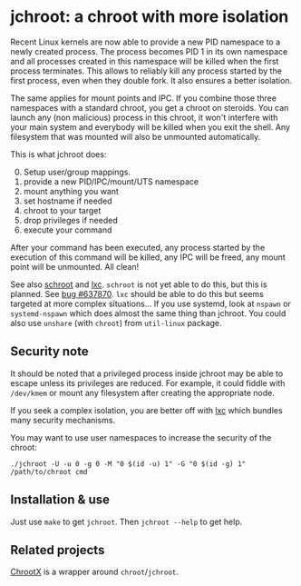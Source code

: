 jchroot: a chroot with more isolation
=====================================

Recent Linux kernels are now able to provide a new PID namespace to a
newly created process. The process becomes PID 1 in its own namespace
and all processes created in this namespace will be killed when the
first process terminates. This allows to reliably kill any process
started by the first process, even when they double fork. It also
ensures a better isolation.

The same applies for mount points and IPC. If you combine those three
namespaces with a standard chroot, you get a chroot on steroids. You
can launch any (non malicious) process in this chroot, it won't
interfere with your main system and everybody will be killed when you
exit the shell. Any filesystem that was mounted will also be unmounted
automatically.

This is what jchroot does:

 0. Setup user/group mappings.
 1. provide a new PID/IPC/mount/UTS namespace
 2. mount anything you want
 3. set hostname if needed
 4. chroot to your target
 5. drop privileges if needed
 6. execute your command
 
After your command has been executed, any process started by the
execution of this command will be killed, any IPC will be freed, any
mount point will be unmounted. All clean!
 
See also [schroot][1] and [lxc][2]. `schroot` is not yet able to do
this, but this is planned. See [bug #637870][3]. `lxc` should be able
to do this but seems targeted at more complex situations... If you use
systemd, look at `nspawn` or `systemd-nspawn` which does almost the
same thing than jchroot. You could also use `unshare` (with `chroot`)
from `util-linux` package.
 
[1]: http://packages.qa.debian.org/s/schroot.html
[2]: http://lxc.sourceforge.net/
[3]: http://bugs.debian.org/637870

Security note
-------------

It should be noted that a privileged process inside jchroot may be
able to escape unless its privileges are reduced. For example, it
could fiddle with `/dev/kmem` or mount any filesystem after creating
the appropriate node.

If you seek a complex isolation, you are better off with [lxc][2]
which bundles many security mechanisms.

You may want to use user namespaces to increase the security of the
chroot:

    ./jchroot -U -u 0 -g 0 -M "0 $(id -u) 1" -G "0 $(id -g) 1" /path/to/chroot cmd

Installation & use
------------------
 
Just use `make` to get `jchroot`. Then `jchroot --help` to get help.

Related projects
----------------

[ChrootX](https://github.com/Spiritdude/ChrootX) is a wrapper around
`chroot`/`jchroot`.
